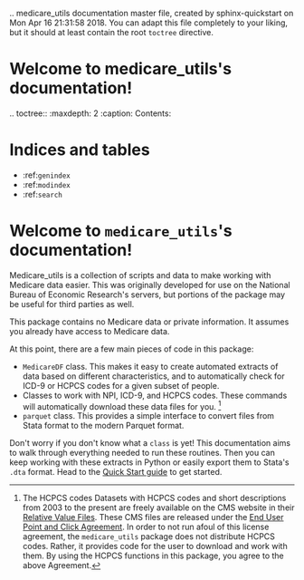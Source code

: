.. medicare_utils documentation master file, created by
   sphinx-quickstart on Mon Apr 16 21:31:58 2018.
   You can adapt this file completely to your liking, but it should at least
   contain the root `toctree` directive.

Welcome to medicare_utils's documentation!
==========================================

.. toctree::
   :maxdepth: 2
   :caption: Contents:



Indices and tables
==================

* :ref:`genindex`
* :ref:`modindex`
* :ref:`search`


# Welcome to `medicare_utils`'s documentation!

Medicare_utils is a collection of scripts and data to make working with Medicare data easier.
This was originally developed for use on the National Bureau of Economic Research's servers, but portions of the package may be useful for third parties as well.

This package contains no Medicare data or private information. It assumes you already have access to Medicare data.

At this point, there are a few main pieces of code in this package:

- `MedicareDF` class. This makes it easy to create automated extracts of data based on different characteristics, and to automatically check for ICD-9 or HCPCS codes for a given subset of people.
- Classes to work with NPI, ICD-9, and HCPCS codes. These commands will automatically download these data files for you. [^copyright]
- `parquet` class. This provides a simple interface to convert files from Stata format to the modern Parquet format.

[^copyright]: The HCPCS codes
Datasets with HCPCS codes and short descriptions from 2003 to the present are freely available on the CMS website in their [Relative Value Files](https://www.cms.gov/Medicare/Medicare-Fee-for-Service-Payment/PhysicianFeeSched/PFS-Relative-Value-Files.html). These CMS files are released under the [End User Point and Click Agreement](https://www.cms.gov/apps/aha/license.asp?file=/Medicare/Medicare-). In order to not run afoul of this license agreement, the `medicare_utils` package does not distribute HCPCS codes. Rather, it provides code for the user to download and work with them. By using the HCPCS functions in this package, you agree to the above Agreement.


Don't worry if you don't know what a `class` is yet! This documentation aims to walk through everything needed to run these routines. Then you can keep working with these extracts in Python or easily export them to Stata's `.dta` format. Head to the [Quick Start guide](quickstart.md) to get started.
